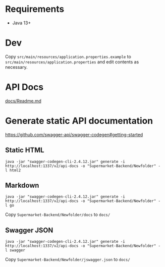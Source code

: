 # Requirements
- Java 13+

# Dev
Copy `src/main/resources/application.properties.example` to `src/main/resources/application.properties` and edit
contents as necessary.

# API Docs
[docs/Readme.md](docs/Readme.md)

# Generate static API documentation
https://github.com/swagger-api/swagger-codegen#getting-started

## Static HTML
```shell script
java -jar "swagger-codegen-cli-2.4.12.jar" generate -i http://localhost:1337/v2/api-docs -o "Supermarket-Backend/Newfolder" -l html2
```

## Markdown
```shell script
java -jar "swagger-codegen-cli-2.4.12.jar" generate -i http://localhost:1337/v2/api-docs -o "Supermarket-Backend/Newfolder" -l go
```

Copy `Supermarket-Backend/Newfolder/docs` to `docs/`

## Swagger JSON
```shell script
java -jar "swagger-codegen-cli-2.4.12.jar" generate -i http://localhost:1337/v2/api-docs -o "Supermarket-Backend/Newfolder" -l swagger
```

Copy `Supermarket-Backend/Newfolder/jswagger.json` to `docs/`
